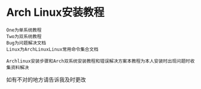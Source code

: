 # Arch Linux安装教程
```
One为单系统教程 
Two为双系统教程 
Bug为问题解决文档
Linux为ArchLinuxLinux常用命令集合文档

Archlinux安装步骤和Arch双系统安装教程和错误解决方案本教程为本人安装时出现问题时收集资料解决
```

如有不对的地方请告诉我及时更改
